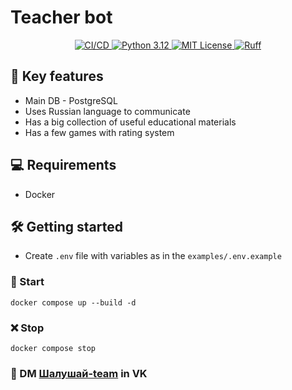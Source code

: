 # Teacher bot

<p align="center">
  <a href="https://github.com/j3rrryy/teacher_bot/actions/workflows/main.yml">
    <img src="https://github.com/j3rrryy/teacher_bot/actions/workflows/main.yml/badge.svg" alt="СI/CD">
  </a>
  <a href="https://www.python.org/downloads/release/python-3120/">
    <img src="https://img.shields.io/badge/Python-3.12-FFD64E.svg" alt="Python 3.12">
  </a>
  <a href="https://github.com/j3rrryy/teacher_bot/blob/main/LICENSE">
    <img src="https://img.shields.io/badge/License-MIT-blue.svg" alt="MIT License">
  </a>
  <a href="https://github.com/astral-sh/ruff">
    <img src="https://img.shields.io/endpoint?url=https://raw.githubusercontent.com/astral-sh/ruff/main/assets/badge/v2.json" alt="Ruff">
  </a>
</p>

## :book: Key features

- Main DB - PostgreSQL
- Uses Russian language to communicate
- Has a big collection of useful educational materials
- Has a few games with rating system

## :computer: Requirements

- Docker

## :hammer_and_wrench: Getting started

- Create `.env` file with variables as in the `examples/.env.example`

### :rocket: Start

```shell
docker compose up --build -d
```

### :x: Stop

```shell
docker compose stop
```

### :email: DM [Шалушай-team](https://vk.com/club224511802) in VK
